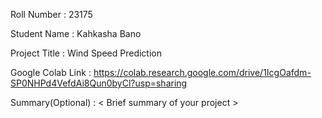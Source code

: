 Roll Number       :   23175

Student Name      :   Kahkasha Bano

Project Title     :    Wind Speed Prediction

Google Colab Link :   https://colab.research.google.com/drive/1IcgOafdm-SP0NHPd4VefdAi8Qun0byCl?usp=sharing

Summary(Optional) :   < Brief summary of your project >

